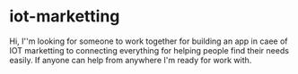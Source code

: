 # iot-marketting
Hi, I''m looking for someone to work together for building an app in caee of IOT marketting to connecting everything for helping people find their needs easily. If anyone can help from anywhere I'm ready for work with.
